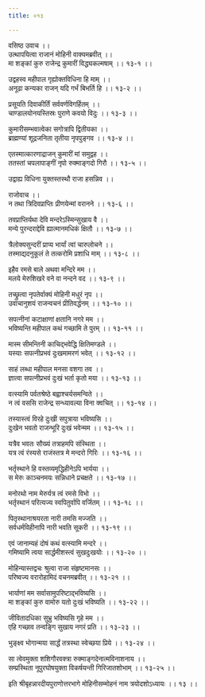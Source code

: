 ```yaml
---
title: ०१३

---
```

वसिष्ठ उवाच ।।  
उत्थापयित्वा राजानं मोहिनी वाक्यमब्रवीत् ।।  
मा शङ्कां कुरु राजेन्द्र कुमारीं विद्ध्यकल्मषाम् ।। १३-१ ।।  
  
उद्वहस्व महीपाल गृह्योक्तविधिना हि माम् ।।  
अनूढा कन्यका राजन् यदि गर्भं बिभर्ति हि ।। १३-२ ।।  
  
प्रसूयति दिवाकीर्तिं सर्ववर्णविगर्हितम् ।।  
चाण्डालयोनयस्तिस्रः पुराणे कवयो विदुः ।। १३-३ ।।  
  
कुमारीसम्भवात्वेका सगोत्रापि द्वितीयका ।।  
ब्राह्मण्यां शूद्रजनिता तृतीया नृपपुङ्गव ।। १३-४ ।।  
  
एतस्मात्कारणाद्राजन् कुमारीं मां समुद्वह ।।  
ततस्तां चपलापाङ्गीं नृपो रुक्माङ्गदो गिरौ ।। १३-५ ।।  
  
उद्वाह्य विधिना युक्तस्तस्थौ राजा हसन्निव ।।  
  
राजोवाच ।।  
न तथा त्रिदिवप्राप्तिः प्रीणयेन्मां वरानने ।। १३-६ ।।  
  
तवप्राप्तिर्यथा देवि मन्दरेऽस्मिन्सुखाय वै ।।  
मन्ये पुरन्दराद्देवि ह्यात्मानमधिकं क्षितौ ।। १३-७ ।।  
  
त्रैलोक्यसुन्दरीं प्राप्य भार्यां त्वां चारुलोचने ।।  
तस्माद्यदनुकूलं ते तत्करोमि प्रशाधि माम् ।। १३-८ ।।  
  
इहैव रमसे बाले अथवा मन्दिरे मम ।।  
मलये मेरुशिखरे वने वा नन्दने वद ।। १३-९ ।।  
  
तच्छ्रुत्वा नृपतेर्वाक्यं मोहिनी मधुरं नृप ।।  
उवाचानुशयं राजन्वचनं प्रीतिवर्द्धनम् ।। १३-१० ।।  
  
सपत्नीनां कटाक्षाणां क्षतानि नगरे मम ।।  
भविष्यन्ति महीपाल कथं गच्छामि ते पुरम् ।। १३-११ ।।  
  
मास्म सीमन्तिनी काचिद्भवेद्धि क्षितिमण्डले ।।  
यस्याः सपत्नीप्रभवं दुःखमामरणं भवेत् ।। १३-१२ ।।  
  
साहं लब्धा महीपाल मनसा वशगा तव ।।  
ज्ञात्वा सपत्नीप्रभवं दुःखं भर्ता कृतो मया ।। १३-१३ ।।  
  
वत्स्यामि पर्वतश्रेष्ठे बह्वाश्चर्यसमन्विते ।।  
न त्वं वससि राजेन्द्र सन्ध्यावल्या विना क्वचित् ।। १३-१४ ।।  
  
तस्यास्त्वं विरहे दुःखी सपुत्राया भविष्यसि ।।  
दुःखेन भवतो राजन्भूरि दुःखं भवेन्मम ।। १३-१५ ।।  
  
यत्रैव भवतः सौख्यं तत्राहमपि संस्थिता ।।  
यत्र त्वं रंस्यसे राजंस्तत्र मे मन्दरो गिरिः ।। १३-१६ ।।  
  
भर्तृस्थाने हि वस्तव्यमृद्धिहीनेऽपि भार्यया ।।  
स मेरुः काञ्चनमयः सन्निधाने प्रचक्षते ।। १३-१७ ।।  
  
मनोरथो नाम मेरुर्यत्र त्वं रमसे विभो ।।  
भर्तृस्थानं परित्यज्य स्वपितुर्वापि वर्जितम् ।। १३-१८ ।।  
  
पितृस्थानाश्रयरता नारी तमसि मज्जति ।।  
सर्वधर्मविहीनापि नारी भवति सूकरी ।। १३-१९ ।।  
  
एवं जानाम्यहं दोषं कथं वत्स्यामि मन्दरे ।।  
गमिष्यामि त्वया सार्द्धमीशस्त्वं सुखदुःखयोः ।। १३-२० ।।  
  
मोहिन्यास्तद्वचः श्रुत्वा राजा संहृष्टमानसः ।।  
परिष्वज्य वरारोहामिदं वचनमब्रवीत् ।। १३-२१ ।।  
  
भार्याणां मम सर्वासामुपरिष्टाद्भविष्यसि ।।  
मा शङ्कां कुरु वामोरु यतो दुःखं भविष्यति ।। १३-२२ ।।  
  
जीवितादधिका सुभ्रु भविष्यसि गृहे मम ।।  
एहि गच्छाव तन्वङ्गि सुखाय नगरं प्रति ।। १३-२३ ।।  
  
भुङ्क्ष्व भोगान्मया सार्द्धं तत्रस्था स्वेच्छया प्रिये ।। १३-२४ ।।  
  
सा त्वेवमुक्ता शशिगौरवक्त्रा रुक्माङ्गदेनात्मविनाशनाय ।।  
सम्प्रस्थिता नूपुरघोषयुक्ता विकर्षयन्ती गिरिजातशोभाम् ।। १३-२५ ।।  
  
इति श्रीबृहन्नारदीयपुराणोत्तरभागे मोहिनीसम्मोहनं नाम त्रयोदशोऽध्यायः ।। १३ ।।